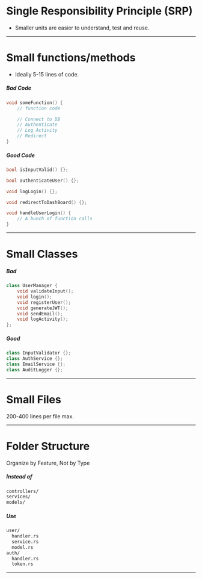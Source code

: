 # Single Responsibility Principle (SRP)
- Smaller units are easier to understand, test and reuse.

---
# Small functions/methods
- Ideally 5-15 lines of code.
##### Bad Code
``` cpp
void someFunction() {
	// function code

	// Connect to DB
	// Authenticate
	// Log Activity
	// Redirect
}
```

##### Good Code
``` cpp
bool isInputValid() {};

bool authenticateUser() {};

void logLogin() {};

void redirectToDashBoard() {};

void handleUserLogin() {
	// A bunch of function calls
}
```

---
# Small Classes
##### Bad
``` cpp
class UserManager {
    void validateInput();
    void login();
    void registerUser();
    void generateJWT();
    void sendEmail();
    void logActivity();
};
```

##### Good
``` cpp
class InputValidator {};
class AuthService {};
class EmailService {};
class AuditLogger {};
```

---
# Small Files
200-400 lines per file max.

---
# Folder Structure
Organize by Feature, Not by Type

##### Instead of
``` bash
controllers/
services/
models/
```

##### Use
``` bash
user/
  handler.rs
  service.rs
  model.rs
auth/
  handler.rs
  token.rs
```

---


